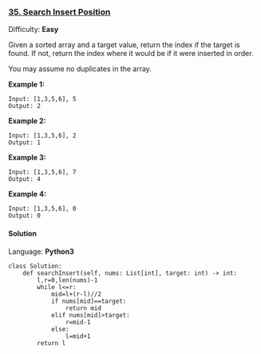 ### [35\. Search Insert Position](https://leetcode.com/problems/search-insert-position/)

Difficulty: **Easy**


Given a sorted array and a target value, return the index if the target is found. If not, return the index where it would be if it were inserted in order.

You may assume no duplicates in the array.

**Example 1:**

```
Input: [1,3,5,6], 5
Output: 2
```

**Example 2:**

```
Input: [1,3,5,6], 2
Output: 1
```

**Example 3:**

```
Input: [1,3,5,6], 7
Output: 4
```

**Example 4:**

```
Input: [1,3,5,6], 0
Output: 0
```


#### Solution

Language: **Python3**

```python3
class Solution:
    def searchInsert(self, nums: List[int], target: int) -> int:
        l,r=0,len(nums)-1
        while l<=r:
            mid=l+(r-l)//2
            if nums[mid]==target:
                return mid
            elif nums[mid]>target:
                r=mid-1
            else:
                l=mid+1
        return l
```